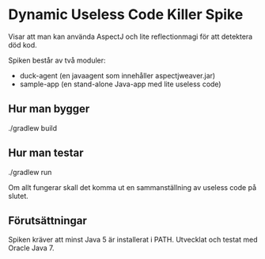 # Dynamic Useless Code Killer Spike

Visar att man kan använda AspectJ och lite reflectionmagi för att detektera död kod.

Spiken består av två moduler:

* duck-agent (en javaagent som innehåller aspectjweaver.jar)
* sample-app (en stand-alone Java-app med lite useless code)

## Hur man bygger

./gradlew build

## Hur man testar

./gradlew run

Om allt fungerar skall det komma ut en sammanställning av useless code på slutet.

## Förutsättningar

Spiken kräver att minst Java 5 är installerat i PATH. Utvecklat och testat med Oracle Java 7.

